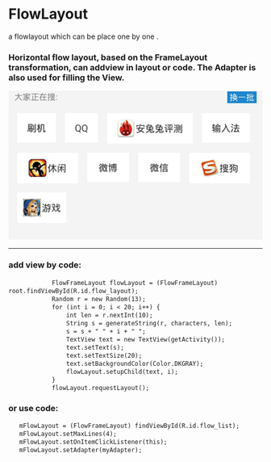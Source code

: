 
FlowLayout
==========

a flowlayout which can be place one by one .



### Horizontal flow layout, based on the FrameLayout transformation, can addview in layout or code. The Adapter is also used for filling the View.

![Screen](img/S40528-092812.jpg)

***

### add view by code:


```
            FlowFrameLayout flowLayout = (FlowFrameLayout) root.findViewById(R.id.flow_layout);
            Random r = new Random(13);
            for (int i = 0; i < 20; i++) {
                int len = r.nextInt(10);
                String s = generateString(r, characters, len);
                s = s + " " + i + " ";
                TextView text = new TextView(getActivity());
                text.setText(s);
                text.setTextSize(20);
                text.setBackgroundColor(Color.DKGRAY);
                flowLayout.setupChild(text, i);
            }
            flowLayout.requestLayout();
```

### or use code:

```
   mFlowLayout = (FlowFrameLayout) findViewById(R.id.flow_list);
   mFlowLayout.setMaxLines(4);
   mFlowLayout.setOnItemClickListener(this);
   mFlowLayout.setAdapter(myAdapter);
```



